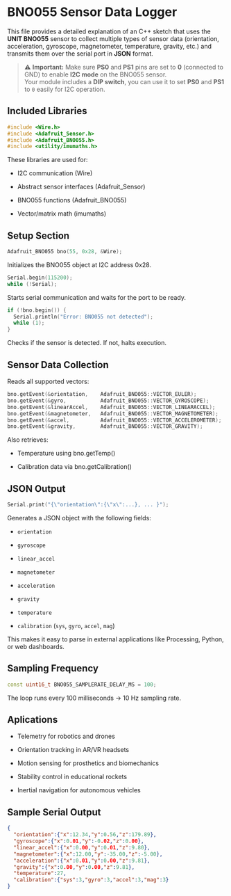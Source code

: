 # BNO055 Sensor Data Logger

This file provides a detailed explanation of an C++ sketch that uses the **UNIT BNO055** sensor to collect multiple types of sensor data (orientation, acceleration, gyroscope, magnetometer, temperature, gravity, etc.) and transmits them over the serial port in **JSON** format.

> ⚠️ **Important:** Make sure **PS0** and **PS1** pins are set to **0** (connected to GND) to enable **I2C mode** on the BNO055 sensor.  
> Your module includes a **DIP switch**, you can use it to set **PS0** and **PS1** to `0` easily for I2C operation.


## Included Libraries

```cpp
#include <Wire.h>
#include <Adafruit_Sensor.h>
#include <Adafruit_BNO055.h>
#include <utility/imumaths.h>
```
These libraries are used for:

- I2C communication (Wire)

- Abstract sensor interfaces (Adafruit_Sensor)

- BNO055 functions (Adafruit_BNO055)

- Vector/matrix math (imumaths)

## Setup Section

```cpp
Adafruit_BNO055 bno(55, 0x28, &Wire);
```

Initializes the BNO055 object at I2C address 0x28.

```cpp
Serial.begin(115200);
while (!Serial);
```

Starts serial communication and waits for the port to be ready.

```cpp
if (!bno.begin()) {
  Serial.println("Error: BNO055 not detected");
  while (1);
}

```
Checks if the sensor is detected. If not, halts execution.

## Sensor Data Collection

Reads all supported vectors:

```cpp
bno.getEvent(&orientation,    Adafruit_BNO055::VECTOR_EULER);
bno.getEvent(&gyro,           Adafruit_BNO055::VECTOR_GYROSCOPE);
bno.getEvent(&linearAccel,    Adafruit_BNO055::VECTOR_LINEARACCEL);
bno.getEvent(&magnetometer,   Adafruit_BNO055::VECTOR_MAGNETOMETER);
bno.getEvent(&accel,          Adafruit_BNO055::VECTOR_ACCELEROMETER);
bno.getEvent(&gravity,        Adafruit_BNO055::VECTOR_GRAVITY);

```
Also retrieves:

- Temperature using bno.getTemp()

- Calibration data via bno.getCalibration()

## JSON Output

```cpp
Serial.print("{\"orientation\":{\"x\":...}, ... }");
```

Generates a JSON object with the following fields:

- `orientation`

- `gyroscope`

- `linear_accel`

- `magnetometer`

- `acceleration`

- `gravity`

- `temperature`

- `calibration` (`sys`, `gyro`, `accel`, `mag`)

This makes it easy to parse in external applications like Processing, Python, or web dashboards.

## Sampling Frequency

```cpp
const uint16_t BNO055_SAMPLERATE_DELAY_MS = 100;
```
The loop runs every 100 milliseconds → 10 Hz sampling rate.

## Aplications 

- Telemetry for robotics and drones 

- Orientation tracking in AR/VR headsets 

- Motion sensing for prosthetics and biomechanics 

- Stability control in educational rockets 

- Inertial navigation for autonomous vehicles 

## Sample Serial Output

```json
{
  "orientation":{"x":12.34,"y":0.56,"z":179.89},
  "gyroscope":{"x":0.01,"y":-0.02,"z":0.00},
  "linear_accel":{"x":0.00,"y":0.01,"z":9.80},
  "magnetometer":{"x":12.00,"y":-35.00,"z":-5.00},
  "acceleration":{"x":0.01,"y":0.00,"z":9.81},
  "gravity":{"x":0.00,"y":0.00,"z":9.81},
  "temperature":27,
  "calibration":{"sys":3,"gyro":3,"accel":3,"mag":3}
}

```